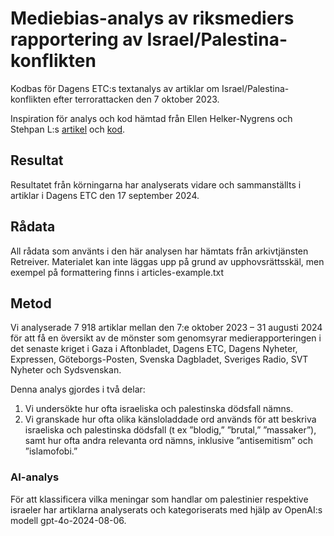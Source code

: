 # Mediebias-analys av riksmediers rapportering av Israel/Palestina-konflikten

Kodbas för Dagens ETC:s textanalys av artiklar om Israel/Palestina-konflikten efter terrorattacken den 7 oktober 2023.

Inspiration för analys och kod hämtad från Ellen Helker-Nygrens och Stehpan L:s [artikel](https://ellenhelkernygren.substack.com/p/stark-pro-israelisk-bias-i-dagens) och [kod](https://github.com/ellenhn/dn-medie-bias-gaza).

## Resultat
Resultatet från körningarna har analyserats vidare och sammanställts i artiklar i Dagens ETC den 17 september 2024.

## Rådata
All rådata som använts i den här analysen har hämtats från arkivtjänsten Retreiver. Materialet kan inte läggas upp på grund av upphovsrättsskäl, men exempel på formattering finns i articles-example.txt

## Metod
Vi analyserade 7 918 artiklar mellan den 7:e oktober 2023 – 31 augusti 2024 för att få en översikt av de mönster som genomsyrar medierapporteringen i det senaste kriget i Gaza i Aftonbladet, Dagens ETC, Dagens Nyheter, Expressen, Göteborgs-Posten, Svenska Dagbladet, Sveriges Radio, SVT Nyheter och Sydsvenskan.

Denna analys gjordes i två delar: 
 1. Vi undersökte hur ofta israeliska och palestinska dödsfall nämns.
 2. Vi granskade hur ofta olika känsloladdade ord används för att beskriva israeliska och palestinska dödsfall (t ex ”blodig,” ”brutal,” ”massaker”), samt hur ofta andra relevanta ord nämns, inklusive ”antisemitism” och ”islamofobi.”

 ### AI-analys
 För att klassificera vilka meningar som handlar om palestinier respektive israeler har artiklarna analyserats och kategoriserats med hjälp av OpenAI:s modell gpt-4o-2024-08-06. 
 